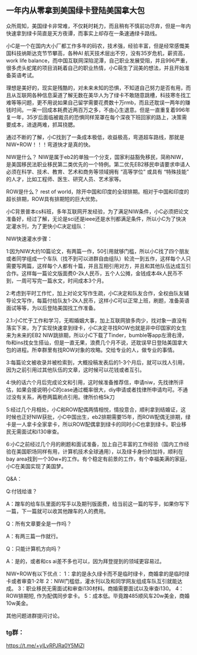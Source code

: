 ## 一年内从零拿到美国绿卡登陆美国拿大包

众所周知，美国绿卡非常难，不仅耗时耗力，而且稍有不慎前功尽弃，但是一年内快速拿到绿卡简直是天方夜谭，而事实上却存在一条速通绿卡路线。

小C是一个在国内大小厂都工作多年的码农，技术强，经验丰富，但是经常感慨美国科技纳斯达克节节攀高，各种AI 航天技术层出不穷，没有35岁危机，薪资高，work life balance，而中国互联网深陷泥潭，自己职业发展受阻，并且996严重，很多虎头蛇尾的项目消耗着自己的职业热情，小C萌生了润美的想法，并且开始准备英语考试。

理想是美好的，现实是残酷的，对未来未知的恐惧，不知道自己努力是否有用，而且从互联网各种信息渠道了解无数在美华人为了绿卡不敢随意跳槽，科技寒冬找工难等等问题，更不用说如果自己留学需要花费数十万rmb，而且还耽误一两年的赚钱时间。一来一回成本耗费近两百万之多，不由心生退意。但是一直重复着996年复一年，35岁后面临被裁员的恐惧同样笼罩在每个深夜下班回家的路上，决策需要成本，进退两难，抓耳挠腮。

通过不断的了解，小C找到了一条成本极低，收益极高，弯道超车路线，那就是NIW+ROW！！！弯道快才是真的快。

NIW是什么？
NIW是属于eb2的单独一个分支，国家利益豁免移民，简称NIW，是美国移民法职业移民第二类优先的一个特例。第二优先EB2移民申请要求申请人必须在科学、技术、教育、艺术和商务等领域拥有 “高等学位” 或具有 “特殊技能” 的人才，比如工程师、医生、研究人员、艺术家等。

ROW是什么？
rest of world，除开中国和印度的全球排期。相对于中国和印度的超长排期，ROW具有排期短的巨大优势。

小C背景普本cs科班，多年互联网开发经验，为了满足NIW条件，小C必须把论文准备好，经过了解，无论是sci还是ieee还是水刊都满足条件，所以小C为了快决定灌水刊，为了更快小C决定组队：

NIW快速灌水步骤：

1:因为NIW大约10篇论文，有两篇一作，50引用就够门槛，所以小C找了四个朋友或者同学组成一个车队（找不到可以进群自由组队）轮流一到五作，这样每个人只需要写两篇，这样每个人都有十篇，并且互相引用对方，并且和其他队伍达成互引合作。这样每一篇论文版面费0-2k人民币，五个人公摊，金钱成本4k人民币不到，一周可写完一篇水文，时间成本3个月。

2:考虑到平时工作忙，加上对论文写作生疏，小C决定和队友合作，全权由队友辅导论文写作，每篇付给队友1-2k人民币，这样小C可以正常上班，刷题，准备英语面试等等，为以后登陆美国找工作准备。

2.1:小C忙于工作和学习，无暇婚姻大事，加上互联网狼多肉少，找对象一直没有落实下来，为了实现快速拿到绿卡，小C决定寻找ROW也就是非中印国家的女生来为未来的EB2 NIW跳排期，所以小C下载了Tinder，bumble等app左滑右滑，fb和ins找女生搭讪，但是一直无果，浪费几个月不说，还耽误早日登陆美国拿大包的进程。所幸群里有找ROW对象的攻略。交给专业的人，做专业的事情。

3:每篇论文被收录并被检索到，大概投稿发表后的1-3个月后，就可以找人引用，因为之前引用过其他队伍的文章，这时候可以花钱或者互引。

4:快的话六个月后完成论文和引用，这时候准备推荐信，申请niw，先找律所评估，如果会接说明小C的case通过概率很大，diy申请或者找律所申请均可。不通过没有关系，再卷两篇刷点引用。律所价格5k刀

5:经过几个月相处，小C和ROW配偶两情相悦，情投意合，顺利拿到结婚证，这时候也正好NIW获批，小C中国出生，eb2排期需要15年，而ROW配偶无排期，绿卡是一人拿卡全家拿卡，所以ROW配偶拿到绿卡的同时小C也拿到绿卡。职业移民无需面试和i130审查。

6:小C之前经过几个月的刷题和面试准备，加上自己丰富的工作经验（国内工作经验在美国职场同样有用，计算机技术全球通用），以及绿卡身份的加持，顺利在bay area找到一个30w+的工作。有个稳定有前景的工作，有个幸福美满的家庭，小C在美国实现了美国梦。

Q&A：

Q:付钱给谁？

A：蹭车的给车队里面的写手以及期刊版面费，给当前这一篇的写手，如果你写下一篇，下一篇就可以收其他蹭车的人的费用。

Q：所有文章要全是一作吗？

A：有两三篇一作就行。

Q：只能计算机方向吗？

A：是的，或者和cs ai差不多也可以，因为拜登提到的领域更容易过。

NIW+ROW有以下优点：
1：拿的是永久绿卡而不是临时绿卡，商婚拿的是临时绿卡或者审查1-2年
2：NIW门槛低，灌水刊以及和同学网友组成车队互引就能达成。
3：职业移民无需面试和审查i130材料。商婚需要面试以及审查i130。
4：ROW排期短, 作为配偶同步拿卡。
5：成本低。毕竟蹭485顺风车20w美金，商婚10w美金。

其他问题进群提问讨论。

### tg群：
https://t.me/+yILvRPJRa0Y5MjZl
